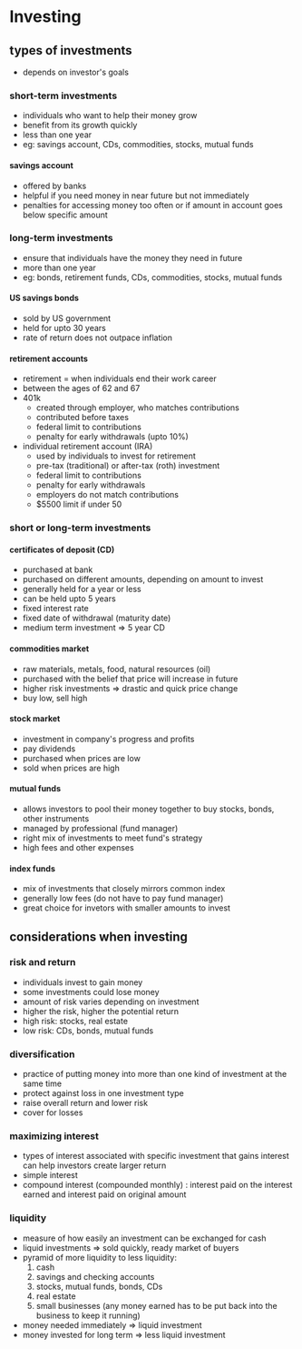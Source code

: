# Investing

## types of investments
* depends on investor's goals

### short-term investments
* individuals who want to help their money grow
* benefit from its growth quickly
* less than one year
* eg: savings account, CDs, commodities, stocks, mutual funds
#### savings account
* offered by banks
* helpful if you need money in near future but not immediately
* penalties for accessing money too often or if amount in account goes below specific amount

### long-term investments
* ensure that individuals have the money they need in future
* more than one year
* eg: bonds, retirement funds, CDs, commodities, stocks, mutual funds
#### US savings bonds
* sold by US government
* held for upto 30 years
* rate of return does not outpace inflation
#### retirement accounts
* retirement = when individuals end their work career
* between the ages of 62 and 67
* 401k
    * created through employer, who matches contributions
    * contributed before taxes
    * federal limit to contributions
    * penalty for early withdrawals (upto 10%)
* individual retirement account (IRA)
    * used by individuals to invest for retirement
    * pre-tax (traditional) or after-tax (roth) investment
    * federal limit to contributions
    * penalty for early withdrawals
    * employers do not match contributions
    * $5500 limit if under 50

### short or long-term investments
#### certificates of deposit (CD)
* purchased at bank
* purchased on different amounts, depending on amount to invest
* generally held for a year or less
* can be held upto 5 years
* fixed interest rate
* fixed date of withdrawal (maturity date)
* medium term investment => 5 year CD
#### commodities market
* raw materials, metals, food, natural resources (oil)
* purchased with the belief that price will increase in future
* higher risk investments => drastic and quick price change
* buy low, sell high
#### stock market
* investment in company's progress and profits
* pay dividends
* purchased when prices are low
* sold when prices are high
#### mutual funds
* allows investors to pool their money together to buy stocks, bonds, other instruments
* managed by professional (fund manager)
* right mix of investments to meet fund's strategy
* high fees and other expenses
#### index funds
* mix of investments that closely mirrors common index
* generally low fees (do not have to pay fund manager)
* great choice for invetors with smaller amounts to invest


## considerations when investing

### risk and return
* individuals invest to gain money
* some investments could lose money
* amount of risk varies depending on investment
* higher the risk, higher the potential return
* high risk: stocks, real estate
* low risk: CDs, bonds, mutual funds

### diversification
* practice of putting money into more than one kind of investment at the same time
* protect against loss in one investment type
* raise overall return and lower risk
* cover for losses

### maximizing interest
* types of interest associated with specific investment that gains interest can help investors create larger return
* simple interest
* compound interest (compounded monthly) : interest paid on the interest earned and interest paid on original amount

### liquidity
* measure of how easily an investment can be exchanged for cash
* liquid investments => sold quickly, ready market of buyers
* pyramid of more liquidity to less liquidity:
    1. cash
    2. savings and checking accounts
    3. stocks, mutual funds, bonds, CDs
    4. real estate
    5. small businesses (any money earned has to be put back into the business to keep it running)
* money needed immediately => liquid investment
* money invested for long term => less liquid investment